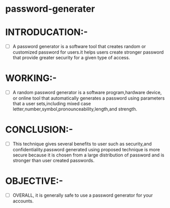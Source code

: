 # password-generater

# INTRODUCATION:-
- [ ] A password generator is a software tool that creates random or customized password for users.it helps users create stronger password that provide greater security for a given type of access.

# WORKING:- 
- [ ] A random password generator is a software program,hardware device, or online tool that automatically generates a password using parameters that a user sets,including mixed case letter,number,symbol,pronounceability,length,and strength.

# CONCLUSION:-
- [ ] This technique gives several benefits to user such as security,and confidentiality.password generated using proposed technique is more secure because it is chosen from a large distribution of password and is stronger than user created passwords.

# OBJECTIVE:-
- [ ] OVERALL, it is generally safe to use a password generator for your accounts.
